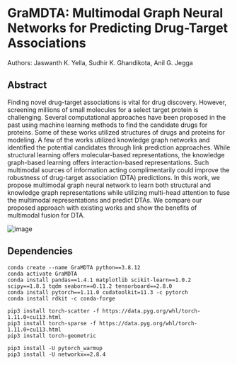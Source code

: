 # GraMDTA: Multimodal Graph Neural Networks for Predicting Drug-Target Associations
  
Authors: Jaswanth K. Yella, Sudhir K. Ghandikota, Anil G. Jegga

## Abstract

Finding novel drug-target associations is vital for drug discovery. However, screening millions of small molecules for a select target protein is challenging. Several computational approaches have been proposed in the past using machine learning methods to find the candidate drugs for proteins. Some of these works utilized structures of drugs and proteins for modeling. A few of the works utilized knowledge graph networks and identified the potential candidates through link prediction approaches. While structural learning offers molecular-based representations, the knowledge graph-based learning offers interaction-based representations. Such multimodal sources of information acting complimentarily could improve the robustness of drug-target association (DTA) predictions. In this work, we propose multimodal graph neural network to learn both structural and knowledge graph representations while utilizing multi-head attention to fuse the multimodal representations and predict DTAs. We compare our proposed approach with existing works and show the benefits of multimodal fusion for DTA.

![image](https://i.ibb.co/VBH6z0C/Modal-Rx-Architecture.png)


## Dependencies
```
conda create --name GraMDTA python==3.8.12
conda activate GraMDTA
conda install pandas==1.4.1 matplotlib scikit-learn==1.0.2 scipy==1.8.1 tqdm seaborn==0.11.2 tensorboard==2.8.0
conda install pytorch==1.11.0 cudatoolkit=11.3 -c pytorch
conda install rdkit -c conda-forge

pip3 install torch-scatter -f https://data.pyg.org/whl/torch-1.11.0+cu113.html
pip3 install torch-sparse -f https://data.pyg.org/whl/torch-1.11.0+cu113.html
pip3 install torch-geometric

pip3 install -U pytorch_warmup
pip3 install -U networkx==2.8.4

```
